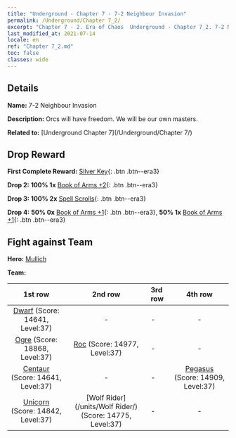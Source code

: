 ```yaml
---
title: "Underground - Chapter 7 - 7-2 Neighbour Invasion"
permalink: /Underground/Chapter 7_2/
excerpt: "Chapter 7 - 2. Era of Chaos  Underground - Chapter 7_2. 7-2 Neighbour Invasion"
last_modified_at: 2021-07-14
locale: en
ref: "Chapter 7_2.md"
toc: false
classes: wide
---
```


## Details

 **Name:** 7-2 Neighbour Invasion

 **Description:** Orcs will have freedom. We will be our own masters.

 **Related to:** [Underground Chapter 7](/Underground/Chapter 7/)

## Drop Reward

 **First Complete Reward:** [Silver Key](/Items/con_693/){: .btn .btn--era3}

 **Drop 2:** **100% 1x** [Book of Arms +2](/Items/mat_32/){: .btn .btn--era3}

 **Drop 3:** **100% 2x** [Spell Scrolls](/Items/con_694/){: .btn .btn--era3}

 **Drop 4:** **50% 0x** [Book of Arms +1](/Items/mat_25/){: .btn .btn--era3}, **50% 1x** [Book of Arms +1](/Items/mat_25/){: .btn .btn--era3}


## Fight against Team
 **Hero:** [Mullich](/heroes/Mullich/)

 **Team:**


  | 1st row | 2nd row | 3rd row | 4th row |
  |:----:|:----:|:----|:----:|
  | [Dwarf](/units/Dwarf/) (Score: 14641, Level:37)  | - | - | - |
  | [Ogre](/units/Ogre/) (Score: 18868, Level:37)  | [Roc](/units/Roc/) (Score: 14977, Level:37)  | - | - |
  | [Centaur](/units/Centaur/) (Score: 14641, Level:37)  | - | - | [Pegasus](/units/Pegasus/) (Score: 14909, Level:37)  |
  | [Unicorn](/units/Unicorn/) (Score: 14842, Level:37)  | [Wolf Rider](/units/Wolf Rider/) (Score: 14775, Level:37)  | - | - |


